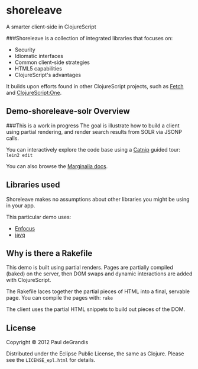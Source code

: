 shoreleave
==========

A smarter client-side in ClojureScript

###Shoreleave is a collection of integrated libraries that focuses on:

 * Security
 * Idiomatic interfaces
 * Common client-side strategies
 * HTML5 capabilities
 * ClojureScript's advantages

It builds upon efforts found in other ClojureScript projects, such as [Fetch](https://github.com/ibdknox/fetch) and [ClojureScript:One](http://clojurescriptone.com/).


Demo-shoreleave-solr Overview
------------------------
###This is a work in progress
The goal is illustrate how to build a client using partial rendering, and render search results from SOLR via JSONP calls.

You can interactively explore the code base using a [Catnip](https://github.com/bodil/catnip) guided tour: `lein2 edit`

You can also browse the [Marginalia docs](#).


Libraries used
--------------
Shoreleave makes no assumptions about other libraries you might be using in your app.

This particular demo uses:

 * [Enfocus](https://github.com/ckirkendall/enfocus)
 * [jayq](https://github.com/ibdknox/jayq)


Why is there a Rakefile
------------------------
This demo is built using partial renders.  Pages are partially compiled (baked) on the server,
then DOM swaps and dynamic interactions are added with ClojureScript.

The Rakefile laces together the partial pieces of HTML into a final, servable page.
You can compile the pages with: `rake`

The client uses the partial HTML snippets to build out pieces of the DOM.


License
-------
Copyright © 2012 Paul deGrandis

Distributed under the Eclipse Public License, the same as Clojure.
Please see the `LICENSE_epl.html` for details.

